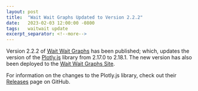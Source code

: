 ```yaml
---
layout: post
title:  "Wait Wait Graphs Updated to Version 2.2.2"
date:   2023-02-03 12:00:00 -0800
tags:   waitwait update
excerpt_separator: <!--more-->
---
```


Version 2.2.2 of [Wait Wait Graphs](https://github.com/questionlp/graphs.wwdt.me) has been published; which, updates the version of the [Plotly.js](https://plotly.com/javascript/) library from 2.17.0 to 2.18.1. The new version has also been deployed to the [Wait Wait Graphs Site](https://graphs.wwdt.me).

For information on the changes to the Plotly.js library, check out their [Releases](https://github.com/plotly/plotly.js/releases) page on GitHub.

